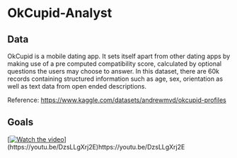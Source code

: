 # OkCupid-Analyst

## Data
OkCupid is a mobile dating app. It sets itself apart from other dating apps by making use of a pre computed compatibility score, calculated by optional questions the users may choose to answer.
In this dataset, there are 60k records containing structured information such as age, sex, orientation as well as text data from open ended descriptions.

Reference: https://www.kaggle.com/datasets/andrewmvd/okcupid-profiles

## Goals
[[![Watch the video](https://img.youtube.com/vi/T-D1KVIuvjA/maxresdefault.jpg)]([https://youtu.be/T-D1KVIuvjA](https://drive.google.com/file/d/1h7ebZi0ayRJ1D7SWz9Y0LxNgWrXFyxh3/view?usp=drive_link)https://drive.google.com/file/d/1h7ebZi0ayRJ1D7SWz9Y0LxNgWrXFyxh3/view?usp=drive_link)](https://youtu.be/DzsLLgXrj2E)https://youtu.be/DzsLLgXrj2E
